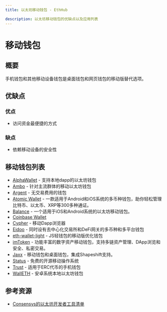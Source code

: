 ```yaml
---
title: 以太坊移动钱包 - EthHub

description: 以太坊移动钱包的优缺点以及应用列表
---
```


# 移动钱包

## 概要

手机钱包和其他移动设备钱包是桌面钱包和网页钱包的移动版替代选项。

## 优缺点

### 优点

* 访问资金最便捷的方式

### 缺点

* 依赖移动设备的安全性

## 移动钱包列表
* [AlphaWallet](https://alphawallet.com/) - 支持本地dapp的以太坊钱包
* [Ambo](https://Ambo.io/) - 针对主流群体的移动以太坊钱包
* [Argent](https://www.argent.xyz/) - 无交易费用的钱包
* [Atomic Wallet](https://atomicwallet.io) - 一款适用于Android和iOS系统的多币种钱包，助你轻松管理比特币、以太币、XRP等300多种通证。
* [Balance](https://balance.io/) - 一个适用于iOS和Android系统的以太坊移动钱包。
* [Coinbase Wallet](https://wallet.coinbase.com/)
* [Cypher](https://www.cipherbrowser.com/) - 移动Dapp浏览器
* [Eidoo](https://eidoo.io/) - 同时设有去中心化交易所和DeFi网关的多币种和多平台钱包
* [eth-wallet-light](https://github.com/NoahZinsmeister/eth-wallet-light) - JS轻钱包的移动版优化钱包
* [imToken](https://token.im/) - 功能丰富的数字资产移动钱包，支持多链资产管理、DApp浏览和安全、私密交易。
* [Jaxx](https://jaxx.io) - 移动钱包和桌面钱包，集成Shapeshift支持。
* [Status](https://status.im/) - 免费的开源移动操作系统
* [Trust](https://trustwallet.com/) - 适用于ERC代币的手机钱包
* [WallETH](https://walleth.org) - 安卓系统本地以太坊钱包

## 参考资源

* [Consensys的以太坊开发者工具清单](https://github.com/ConsenSys/ethereum-developer-tools-list/blob/master/EcosystemResources.md)

